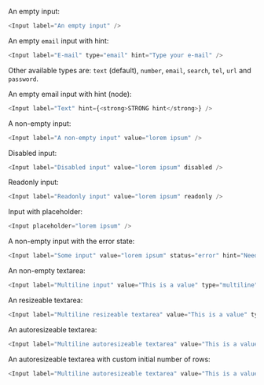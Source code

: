 An empty input:
```js
<Input label="An empty input" />
```

An empty `email` input with hint:
```js
<Input label="E-mail" type="email" hint="Type your e-mail" />
```

Other available types are: `text` (default), `number`, `email`, `search`, `tel`, `url` and `password`.


An empty email input with hint (node):
```js
<Input label="Text" hint={<strong>STRONG hint</strong>} />
```

A non-empty input:
```js
<Input label="A non-empty input" value="lorem ipsum" />
```

Disabled input:
```js
<Input label="Disabled input" value="lorem ipsum" disabled />
```

Readonly input:
```js
<Input label="Readonly input" value="lorem ipsum" readonly />
```

Input with placeholder:
```js
<Input placeholder="lorem ipsum" />
```

A non-empty input with the error state:
```js
<Input label="Some input" value="lorem ipsum" status="error" hint="Need something else" />
```

An non-empty textarea:
```js
<Input label="Multiline input" value="This is a value" type="multiline" rows={3} />
```

An resizeable textarea:
```js
<Input label="Multiline resizeable textarea" value="This is a value" type="multiline" rows={3} resize />
```

An autoresizeable textarea:
```js
<Input label="Multiline autoresizeable textarea" value="This is a value" type="multiline" resize="auto" />
```

An autoresizeable textarea with custom initial number of rows:
```js
<Input label="Multiline autoresizeable textarea" value="This is a value" type="multiline" resize="auto" rows={1} />
```
